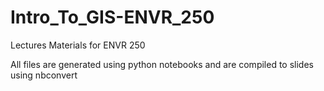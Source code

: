 # Intro_To_GIS-ENVR_250
Lectures Materials for ENVR 250

All files are generated using python notebooks and are compiled to slides using nbconvert

